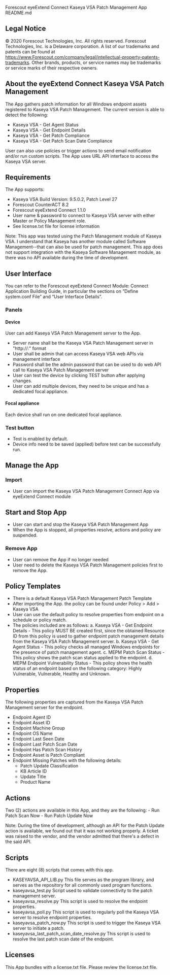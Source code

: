 Forescout eyeExtend Connect Kaseya VSA Patch Management App README.md
 

## Legal Notice
© 2020 Forescout Technologies, Inc. All rights reserved. Forescout Technologies, Inc. is a Delaware corporation.
A list of our trademarks and patents can be found at https://www.Forescout.com/company/legal/intellectual-property-patents-trademarks.
Other brands, products, or service names may be trademarks or service marks of their respective owners.

## About the eyeExtend Connect Kaseya VSA Patch Management
The App gathers patch information for all Windows endpoint assets registered to Kaseya VSA Patch Management. The current version is able to detect the following:

 - Kaseya VSA - Get Agent Status
 - Kaseya VSA - Get Endpoint Details
 - Kaseya VSA - Get Patch Compliance
 - Kaseya VSA - Get Patch Scan Date Compliance

User can also use policies or trigger actions to send email notification and/or run custom scripts. The App uses URL API interface to access the Kaseya VSA server.

## Requirements
The App supports:
- Kaseya VSA Build Version: 9.5.0.2, Patch Level 27
- Forescout CounterACT 8.2
- Forescout eyeExtend Connect 1.1.0
- User name & password to connect to Kaseya VSA server with either Master or Policy Management role.
- See license.txt file for license information

Note:
This app was tested using the Patch Management module of Kaseya VSA. I understand that Kaseya has another module called Software Management--that can also be used for patch management. This app does not support integration with the Kaseya Software Management module, as there was no API available during the time of development.

## User Interface
You can refer to the Forescout eyeExtend Connect Module: Connect Application Building Guide, in particular the sections on ”Define system.conf File” and “User Interface Details”.

### Panels
#### Device
User can add Kaseya VSA Patch Management server to the App.
- Server name shall be the Kaseya VSA Patch Management server in "http://<ManageEngineServerNameOrIP>:<port>" format
- User shall be admin that can access Kaseya VSA web APIs via management interface
- Password shall be the admin password that can be used to do web API call to Kaseya VSA Patch Management server
- User can test the device by clicking TEST button after applying changes.
- User can add multiple devices, they need to be unique and has a dedicated focal appliance.

#### Focal appliance
Each device shall run on one dedicated focal appliance.

### Test button
- Test is enabled by default.
- Device info need to be saved (applied) before test can be successfully run.

## Manage the App

### Import
- User can import the Kaseya VSA Patch Management Connect App via eyeExtend Connect module

## Start and Stop App
- User can start and stop the Kaseya VSA Patch Management App
- When the App is stopped, all properties resolve, actions and policy are suspended.

### Remove App
- User can remove the App if no longer needed
- User need to delete the Kaseya VSA Patch Management policies first to remove the App.

## Policy Templates
- There is a default Kaseya VSA Patch Management Patch Template
- After importing the App. the policy can be found under Policy > Add > Kaseya VSA 
- User can use the default policy to resolve properties from endpoint on a schedule or policy match.
- The policies included are as follows:
    a. Kaseya VSA - Get Endpoint Details  - This policy MUST BE created first, since the obtained Resource ID from this policy is used to gather endpoint patch management details from the Kaseya VSA Patch Management server.
    b. Kaseya VSA - Get Agent Status - This policy checks all managed Windows endpoints for the presence of patch management agent.
	c. MEPM Patch Scan Status - This policy shows the patch scan status applied to the endpoint.
	d. MEPM Endpoint Vulnerability Status - This policy shows the health status of an endpoint based on the following category: Highly Vulnerable, Vulnerable, Healthy and Unknown.

## Properties
The following properties are captured from the Kaseya VSA Patch Management server for the endpoint.
- Endpoint Agent ID
- Endpoint Asset ID
- Endpoint Machine Group
- Endpoint OS Name
- Endpoint Last Seen Date
- Endpoint Last Patch Scan Date
- Endpoint Has Patch Scan History
- Endpoint Asset is Patch Compliant
- Endpoint Missing Patches with the following details:
    - Patch Update Classification
    - KB Article ID
    - Update Title
    - Product Name

## Actions
Two (2) actions are available in this App, and they are the following:
    - Run Patch Scan Now
    - Run Patch Update Now

Note: During the time of development, although an API for the Patch Update action is available, we found out that it was not working properly. A ticket was raised to the vendor, and the vendor admitted that there's a defect in the said API.

## Scripts
There are eight (8) scripts that comes with this app.
- KASEYAVSA_API_LIB.py
This file serves as the program library, and serves as the repository for all commonly used program functions.
- kaseyavsa_test.py
Script used to validate connectivity to the patch management server.
- kaseyavsa_resolve.py
This script is used to resolve the endpoint properties.
- kaseyavsa_poll.py
This script is used to regularly poll the Kaseya VSA server to resolve endpoint properties.
- kaseyavsa_patch_now.py
This script is used to trigger the Kaseya VSA server to initiate a patch.
- kaseyavsa_last_patch_scan_date_resolve.py
This script is used to resolve the last patch scan date of the endpoint.


## Licenses
This App bundles with a license.txt file. Please review the license.txt file.
